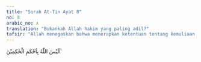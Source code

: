 ```yaml
---
title: "Surah At-Tin Ayat 8"
no: 8
arabic_no: ٨
translation: "Bukankah Allah hakim yang paling adil?"
tafsir: "Allah menegaskan bahwa menerapkan ketentuan tentang kemuliaan manusia itu didasarkan atas iman dan perbuatan baiknya, itu adalah bukti bahwa Allah Mahabijaksana. Hal itu karena iman itulah yang akan membuahkan perbuatan baik, sedangkan keingkaran hanya akan membuahkan kejahatan, sebagaimana disampaikan di atas. Bila kemuliaan diletakkan pada kekafiran dan kejahatan, itu akan menghancurkan alam ini."
---
```

اَلَيْسَ اللّٰهُ بِاَحْكَمِ الْحٰكِمِيْنَ ࣖ